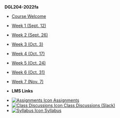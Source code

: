 **DGL204-2022fa**

- [Course Welcome](dgl204-2022fa/course-welcome)
- [Week 1 (Sept. 12)](dgl204-2022fa/week-01)
- [Week 2 (Sept. 26)](dgl204-2022fa/week-02)
- [Week 3 (Oct. 3)](dgl204-2022fa/week-03)
- [Week 4 (Oct. 17)](dgl204-2022fa/week-04)
- [Week 5 (Oct. 24)](dgl204-2022fa/week-05)
- [Week 6 (Oct. 31)](dgl204-2022fa/week-06)
- [Week 7 (Nov. 7)](dgl204-2022fa/week-07)

- **LMS Links**
<!-- - [![Calendar Icon](https://icongr.am/fontawesome/calendar.svg?size=16&color=808080) Calendar]() -->
- [![Assignments Icon](https://icongr.am/fontawesome/pencil.svg?size=16&color=808080) Assignments](https://mycourses.nic.bc.ca/d2l/lms/dropbox/admin/folders_manage.d2l?ou=11972)
- [![Class Discussions Icon](https://icongr.am/fontawesome/comments-o.svg?size=16&color=808080) Class Discussions (Slack)](https://digitaldesign-f2i3028.slack.com/archives/C041CD9MG3H)
- [![Syllabus Icon](https://icongr.am/fontawesome/list.svg?size=16&color=808080) Syllabus](https://mycourses.nic.bc.ca/d2l/le/lessons/11972/topics/361422)
